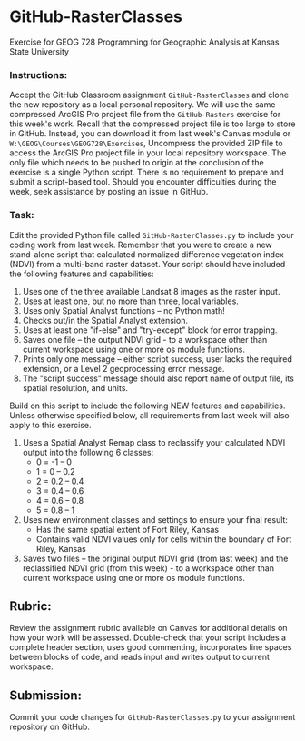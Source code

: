 # GitHub-RasterClasses
Exercise for GEOG 728 Programming for Geographic Analysis at Kansas State University

### Instructions:

Accept the GitHub Classroom assignment <code>GitHub-RasterClasses</code> and clone the new repository as a local personal repository.  We will use the same compressed ArcGIS Pro project file from the <code>GitHub-Rasters</code> exercise for this week's work.  Recall that the compressed project file is too large to store in GitHub.  Instead, you can download it from last week's Canvas module or <code>W:\GEOG\Courses\GEOG728\Exercises</code>,  Uncompress the provided ZIP file to access the ArcGIS Pro project file in your local repository workspace.  The only file which needs to be pushed to origin at the conclusion of the exercise is a single Python script.  There is no requirement to prepare and submit a script-based tool.  Should you encounter difficulties during the week, seek assistance by posting an issue in GitHub.

### Task:

Edit the provided Python file called <code>GitHub-RasterClasses.py</code> to include your coding work from last week.  Remember that you were to create a new stand-alone script that calculated normalized difference vegetation index (NDVI) from a multi-band raster dataset.  Your script should have included the following features and capabilities:

1. Uses one of the three available Landsat 8 images as the raster input.
2. Uses at least one, but no more than three, local variables.
3. Uses only Spatial Analyst functions – no Python math!
4. Checks out/in the Spatial Analyst extension.
5. Uses at least one "if-else" and "try-except" block for error trapping.
6. Saves one file – the output NDVI grid - to a workspace other than current workspace using one or more os module functions.
7. Prints only one message – either script success, user lacks the required extension, or a Level 2 geoprocessing error message.
8. The "script success" message should also report name of output file, its spatial resolution, and units.

Build on this script to include the following NEW features and capabilities.  Unless otherwise specified below, all requirements from last week will also apply to this exercise.

1. Uses a Spatial Analyst Remap class to reclassify your calculated NDVI output into the following 6 classes:
   * 0 = -1 – 0
   * 1 = 0 – 0.2
   * 2 = 0.2 – 0.4
   * 3 = 0.4 – 0.6
   * 4 = 0.6 – 0.8
   * 5 = 0.8 – 1
2. Uses new environment classes and settings to ensure your final result:
   * Has the same spatial extent of Fort Riley, Kansas
   * Contains valid NDVI values only for cells within the boundary of Fort Riley, Kansas
3. Saves two files – the original output NDVI grid (from last week) and the reclassified NDVI grid (from this week) - to a workspace other than current workspace using one or more os module functions.

## Rubric:

Review the assignment rubric available on Canvas for additional details on how your work will be assessed. Double-check that your script includes a complete header section, uses good commenting, incorporates line spaces between blocks of code, and reads input and writes output to current workspace.

## Submission:

Commit your code changes for <code>GitHub-RasterClasses.py</code> to your assignment repository on GitHub.
